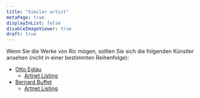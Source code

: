 ```yaml
---
title: "Similar artist"
metaPage: true
displayInList: false
disableImageViewer: true
draft: true
---
```


Wenn Sie die Werke von Ric mögen, sollten Sie sich die folgenden Künstler ansehen (nicht in einer bestimmten Reihenfolge):
* [Otto Eglau](https://de.wikipedia.org/wiki/Otto_Eglau)
  * [Artnet Listing](https://www.artnet.com/artists/otto-eglau/)
* [Bernard Buffet](https://de.wikipedia.org/wiki/Bernard_Buffet)
  * [Artnet Listing](https://www.artnet.com/artists/bernard-buffet-2/past-auction-results/319)
